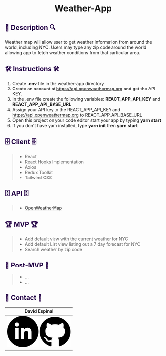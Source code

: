 # <div align="center">Weather-App </div>

## <div align="left" style='color: #240046'> 🔎 Description 🔍

<p>Weather map will allow user to get weather information from around the world, including NYC. Users may type any zip code around the world allowing app to fetch weather conditions from that particular area. </p>

## <div align="left" style='color: #240046'> 🛠 Instructions 🛠 </div>

1. Create **.env** file in the weather-app directory
2. Create an account at https://api.openweathermap.org and get the API KEY.
3. In the .env file create the following variables: **REACT_APP_API_KEY** and **REACT_APP_API_BASE_URL**
4. Assign your API key to the  REACT_APP_API_KEY and https://api.openweathermap.org to REACT_APP_API_BASE_URL
5. Open this project on your code editor start your app by typing **yarn start**
6. If you don't have yarn installed, type **yarn init** then **yarn start**

## <div align="left" style='color: #240046'> 🗄 Client 🗄 </div>

> - React
> - React Hooks Implementation
> - Axios
> - Redux Toolkit
> - Tailwind CSS

## <div align="left" style='color: #240046'> 🗄 API 🗄 </div>

> - [OpenWeatherMap](https://openweathermap.org/api)



## <div align="left" style='color: #240046'> 🏆 MVP 🏆</div>

> - Add default view with the current weather for NYC
> - Add default List view listing out a 7 day forecast for NYC
> - Search weather by zip code

## <div align="left" style='color: #240046'> 🔮 Post-MVP 🔮 </div>

> - ...
> - ...

## <div align="left" style='color: #240046'> 📠 Contact 📠</div>

| David Espinal                                                                                                                                                                                  
| ---------------------------------------------------------------------------------------------------------------------------------------------------------------------------------------------- 
| [![LinkedIn](./src/images/logos/linkedin-logo.svg)](https://www.linkedin.com/in/david-espinal-28b91a1b7/) [![GitHub](./src/images/logos/github-logo.svg)](https://github.com/DEsp04) 
|                                                                                                                                                                                                |                                                                                                                                                                                               |                                                                                                                                               